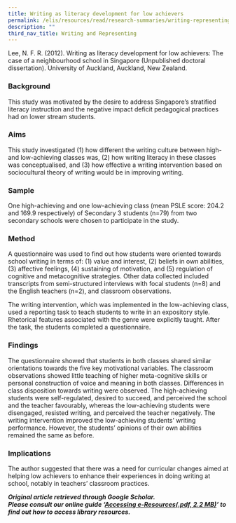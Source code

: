 ```yaml
---
title: Writing as literacy development for low achievers
permalink: /elis/resources/read/research-summaries/writing-representing/writing-development-for-low-achievers/
description: ""
third_nav_title: Writing and Representing
---
```

Lee, N. F. R. (2012). Writing as literacy development for low achievers: The case of a neighbourhood school in Singapore (Unpublished doctoral dissertation). University of Auckland, Auckland, New Zealand.

### Background

This study was motivated by the desire to address Singapore’s stratified literacy instruction and the negative impact deficit pedagogical practices had on lower stream students.

### Aims

This study investigated (1) how different the writing culture between high- and low-achieving classes was, (2) how writing literacy in these classes was conceptualised, and (3) how effective a writing intervention based on sociocultural theory of writing would be in improving writing.

### Sample

One high-achieving and one low-achieving class (mean PSLE score: 204.2 and 169.9 respectively) of Secondary 3 students (n=79) from two secondary schools were chosen to participate in the study.

### Method

A questionnaire was used to find out how students were oriented towards school writing in terms of: (1) value and interest, (2) beliefs in own abilities, (3) affective feelings, (4) sustaining of motivation, and (5) regulation of cognitive and metacognitive strategies. Other data collected included transcripts from semi-structured interviews with focal students (n=8) and the English teachers (n=2), and classroom observations.

The writing intervention, which was implemented in the low-achieving class, used a reporting task to teach students to write in an expository style. Rhetorical features associated with the genre were explicitly taught. After the task, the students completed a questionnaire.

### Findings

The questionnaire showed that students in both classes shared similar orientations towards the five key motivational variables. The classroom observations showed little teaching of higher meta-cognitive skills or personal construction of voice and meaning in both classes. Differences in class disposition towards writing were observed. The high-achieving students were self-regulated, desired to succeed, and perceived the school and the teacher favourably, whereas the low-achieving students were disengaged, resisted writing, and perceived the teacher negatively. The writing intervention improved the low-achieving students’ writing performance. However, the students’ opinions of their own abilities remained the same as before.

### Implications

The author suggested that there was a need for curricular changes aimed at helping low achievers to enhance their experiences in doing writing at school, notably in teachers’ classroom practices.


_**Original article retrieved through Google Scholar.**_  
**_Please consult our online guide ‘[Accessing e-Resources(.pdf, 2.2 MB)](https://academyofsingaporeteachers-moe-edu-sg-admin.cwp.sg/elis/resources/read/research-summaries/writing-and-representing/18e45074-6b1b-4ac7-811f-1a8da16c4f81 "Accessing e-Resources")’ to find out how to access library resources._**